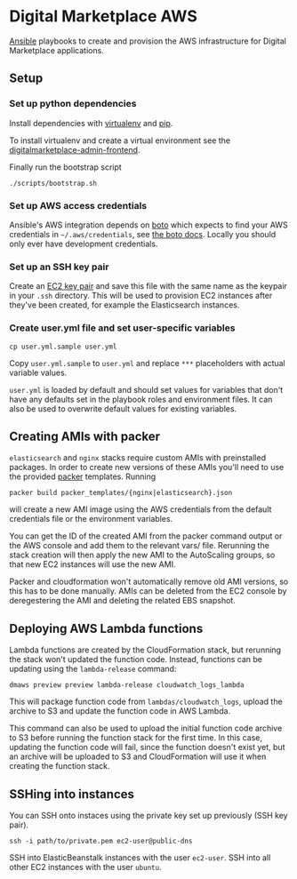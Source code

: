 # Digital Marketplace AWS

[Ansible](http://www.ansible.com/home) playbooks to create and provision the
AWS infrastructure for Digital Marketplace applications.

## Setup

### Set up python dependencies
Install dependencies with [virtualenv](https://virtualenv.pypa.io/en/latest/)
and [pip](https://pip.pypa.io/en/latest/installing.html).

To install virtualenv and create a virtual environment see the
[digitalmarketplace-admin-frontend](https://github.com/alphagov/digitalmarketplace-admin-frontend).

Finally run the bootstrap script
```
./scripts/bootstrap.sh
```

### Set up AWS access credentials

Ansible's AWS integration depends on [boto](https://github.com/boto/boto) which
expects to find your AWS credentials in `~/.aws/credentials`, see [the boto docs](http://docs.pythonboto.org/en/latest/boto_config_tut.html#credentials).
Locally you should only ever have development credentials.

### Set up an SSH key pair

Create an [EC2 key pair](http://docs.aws.amazon.com/AWSEC2/latest/UserGuide/ec2-key-pairs.html)
and save this file with the same name as the keypair in your `.ssh` directory.
This will be used to provision EC2 instances after they've been created, for
example the Elasticsearch instances.

### Create user.yml file and set user-specific variables

```
cp user.yml.sample user.yml
```

Copy `user.yml.sample` to `user.yml` and replace `***` placeholders with
actual variable values.

`user.yml` is loaded by default and should set values for variables that
don't have any defaults set in the playbook roles and environment files.
It can also be used to overwrite default values for existing variables.


## Creating AMIs with packer

`elasticsearch` and `nginx` stacks require custom AMIs with preinstalled packages.
In order to create new versions of these AMIs you'll need to use the provided
[packer](https://www.packer.io) templates. Running

    packer build packer_templates/{nginx|elasticsearch}.json

will create a new AMI image using the AWS credentials from the default credentials file
or the environment variables.

You can get the ID of the created AMI from the packer command output or the AWS console
and add them to the relevant vars/ file. Rerunning the stack creation will then apply the
new AMI to the AutoScaling groups, so that new EC2 instances will use the new AMI.

Packer and cloudformation won't automatically remove old AMI versions, so this has to be
done manually. AMIs can be deleted from the EC2 console by deregestering the AMI and
deleting the related EBS snapshot.

## Deploying AWS Lambda functions

Lambda functions are created by the CloudFormation stack, but rerunning the stack won't updated
the function code. Instead, functions can be updating using the `lambda-release` command:

```
dmaws preview preview lambda-release cloudwatch_logs_lambda
```

This will package function code from `lambdas/cloudwatch_logs`, upload the archive to S3 and update
the function code in AWS Lambda.

This command can also be used to upload the initial function code archive to S3 before running the
function stack for the first time. In this case, updating the function code will fail, since the
function doesn't exist yet, but an archive will be uploaded to S3 and CloudFormation will use it
when creating the function stack.

## SSHing into instances

You can SSH onto instaces using the private key set up previously (SSH key pair).

```
ssh -i path/to/private.pem ec2-user@public-dns
```

SSH into ElasticBeanstalk instances with the user `ec2-user`.
SSH into all other EC2 instances with the user `ubuntu`.
